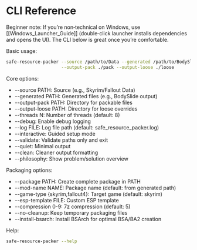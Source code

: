 # CLI Reference

Beginner note: If you’re non‑technical on Windows, use [[Windows_Launcher_Guide]] (double‑click launcher installs dependencies and opens the UI). The CLI below is great once you’re comfortable.

Basic usage:

```bash
safe-resource-packer --source /path/to/Data --generated /path/to/BodySlide \
                     --output-pack ./pack --output-loose ./loose
```

Core options:

-   --source PATH: Source (e.g., Skyrim/Fallout Data)
-   --generated PATH: Generated files (e.g., BodySlide output)
-   --output-pack PATH: Directory for packable files
-   --output-loose PATH: Directory for loose overrides
-   --threads N: Number of threads (default: 8)
-   --debug: Enable debug logging
-   --log FILE: Log file path (default: safe_resource_packer.log)
-   --interactive: Guided setup mode
-   --validate: Validate paths only and exit
-   --quiet: Minimal output
-   --clean: Cleaner output formatting
-   --philosophy: Show problem/solution overview

Packaging options:

-   --package PATH: Create complete package in PATH
-   --mod-name NAME: Package name (default: from generated path)
-   --game-type {skyrim,fallout4}: Target game (default: skyrim)
-   --esp-template FILE: Custom ESP template
-   --compression 0-9: 7z compression (default: 5)
-   --no-cleanup: Keep temporary packaging files
-   --install-bsarch: Install BSArch for optimal BSA/BA2 creation

Help:

```bash
safe-resource-packer --help
```
